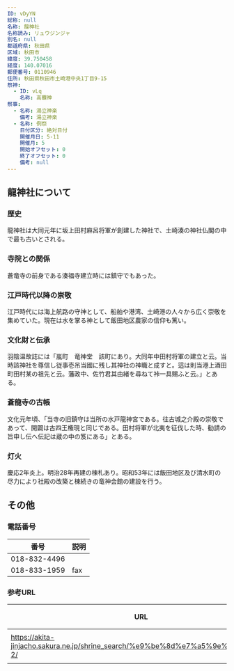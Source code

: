 ```yaml
---
ID: vDyYN
総称: null
名称: 龍神社
名称読み: リュウジンジャ
別名: null
都道府県: 秋田県
区域: 秋田市
緯度: 39.750458
経度: 140.07016
郵便番号: 0110946
住所: 秋田県秋田市土崎港中央1丁目9-15
祭神:
  - ID: vLq
    名称: 高龗神
祭事:
  - 名称: 湯立神楽
    備考: 湯立神楽
  - 名称: 例祭
    日付区分: 絶対日付
    開催月日: 5-11
    開催月: 5
    開始オフセット: 0
    終了オフセット: 0
    備考: null
---
```


## 龍神社について

### 歴史

龍神社は大同元年に坂上田村麻呂将軍が創建した神社で、土崎湊の神社仏閣の中で最も古いとされる。

### 寺院との関係

蒼竜寺の前身である湊福寺建立時には鎮守でもあった。

### 江戸時代以降の崇敬

江戸時代には海上航路の守神として、船舶や港湾、土崎港の人々から広く崇敬を集めていた。現在は水を掌る神として飯田地区農家の信仰も篤い。

### 文化財と伝承

羽陰温故誌には「嵐町　竜神堂　該町にあり。大同年中田村将軍の建立と云。当時該神社を尊信し従事壱吊当國に残し其神社の神職と成すと。這は則当港上酒田町田村某の祖先と云。藩政中、佐竹君其由緒を尋ねて裃一具賜ふと云。」とある。

### 蒼龍寺の古帳

文化元年頃、「当寺の旧鎮守は当所の水戸龍神宮である。往古城之介殿の崇敬であって、開闢は古四王権現と同じである。田村将軍が北夷を征伐した時、勧請の旨申し伝へ伝記は蔵の中の笈にある」とある。

### 灯火

慶応2年炎上。明治28年再建の棟札あり。昭和53年には飯田地区及び清水町の尽力により社殿の改築と棟続きの竜神会館の建設を行う。

## その他

### 電話番号

| 番号         | 説明 |
| ------------ | ---- |
| 018-832-4496 |      |
| 018-833-1959 | fax  |

### 参考URL

| URL                                                                              | 説明   |
| -------------------------------------------------------------------------------- | ------ |
| https://akita-jinjacho.sakura.ne.jp/shrine_search/%e9%be%8d%e7%a5%9e%e7%a4%be-2/ | 神社庁 |

